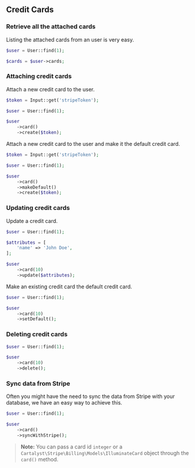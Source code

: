 ## Credit Cards

### Retrieve all the attached cards

Listing the attached cards from an user is very easy.

```php
$user = User::find(1);

$cards = $user->cards;
```

### Attaching credit cards

Attach a new credit card to the user.

```php
$token = Input::get('stripeToken');

$user = User::find(1);

$user
	->card()
	->create($token);
```

Attach a new credit card to the user and make it the default credit card.

```php
$token = Input::get('stripeToken');

$user = User::find(1);

$user
	->card()
	->makeDefault()
	->create($token);
```

### Updating credit cards

Update a credit card.

```php
$user = User::find(1);

$attributes = [
	'name' => 'John Doe',
];

$user
	->card(10)
	->update($attributes);
```

Make an existing credit card the default credit card.

```php
$user = User::find(1);

$user
	->card(10)
	->setDefault();
```

### Deleting credit cards

```php
$user = User::find(1);

$user
	->card(10)
	->delete();
```

### Sync data from Stripe

Often you might have the need to sync the data from Stripe with your database, we have an easy way to achieve this.

```php
$user = User::find(1);

$user
	->card()
	->syncWithStripe();
```

> **Note:** You can pass a card id `integer` or a `Cartalyst\Stripe\Billing\Models\IlluminateCard` object through the `card()` method.
